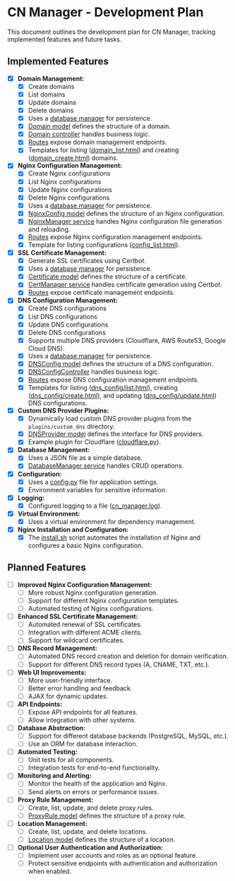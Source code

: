 # CN Manager - Development Plan

This document outlines the development plan for CN Manager, tracking implemented features and future tasks.

## Implemented Features

- [x] **Domain Management:**
  - [x] Create domains
  - [x] List domains
  - [x] Update domains
  - [x] Delete domains
  - [x] Uses a [database manager](app/services/database_manager.py) for persistence.
  - [x] [Domain model](app/models/domain.py) defines the structure of a domain.
  - [x] [Domain controller](app/controllers/domain_controller.py) handles business logic.
  - [x] [Routes](app/routes/domain.py) expose domain management endpoints.
  - [x] Templates for listing ([domain_list.html](app/templates/domain_list.html)) and creating ([domain_create.html](app/templates/domain_create.html)) domains.
- [x] **Nginx Configuration Management:**
  - [x] Create Nginx configurations
  - [x] List Nginx configurations
  - [x] Update Nginx configurations
  - [x] Delete Nginx configurations
  - [x] Uses a [database manager](app/services/database_manager.py) for persistence.
  - [x] [NginxConfig model](app/models/nginx_config.py) defines the structure of an Nginx configuration.
  - [x] [NginxManager service](app/services/nginx_manager.py) handles Nginx configuration file generation and reloading.
  - [x] [Routes](app/routes/config.py) expose Nginx configuration management endpoints.
  - [x] Template for listing configurations ([config_list.html](app/templates/config_list.html)).
- [x] **SSL Certificate Management:**
  - [x] Generate SSL certificates using Certbot.
  - [x] Uses a [database manager](app/services/database_manager.py) for persistence.
  - [x] [Certificate model](app/models/certificate.py) defines the structure of a certificate.
  - [x] [CertManager service](app/services/cert_manager.py) handles certificate generation using Certbot.
  - [x] [Routes](app/routes/certs.py) expose certificate management endpoints.
- [x] **DNS Configuration Management:**
  - [x] Create DNS configurations
  - [x] List DNS configurations
  - [x] Update DNS configurations
  - [x] Delete DNS configurations
  - [x] Supports multiple DNS providers (Cloudflare, AWS Route53, Google Cloud DNS).
  - [x] Uses a [database manager](app/services/database_manager.py) for persistence.
  - [x] [DNSConfig model](app/models/dns_config.py) defines the structure of a DNS configuration.
  - [x] [DNSConfigController](app/controllers/dns_config_controller.py) handles business logic.
  - [x] [Routes](app/routes/dns_config.py) expose DNS configuration management endpoints.
  - [x] Templates for listing ([dns_config/list.html](app/templates/dns_config/list.html)), creating ([dns_config/create.html](app/templates/dns_config/create.html)), and updating ([dns_config/update.html](app/templates/dns_config/update.html)) DNS configurations.
- [x] **Custom DNS Provider Plugins:**
  - [x] Dynamically load custom DNS provider plugins from the `plugins/custom_dns` directory.
  - [x] [DNSProvider model](app/models/dns_provider.py) defines the interface for DNS providers.
  - [x] Example plugin for Cloudflare ([cloudflare.py](app/plugins/custom_dns/cloudflare.py)).
- [x] **Database Management:**
  - [x] Uses a JSON file as a simple database.
  - [x] [DatabaseManager service](app/services/database_manager.py) handles CRUD operations.
- [x] **Configuration:**
  - [x] Uses a [config.py](app/config.py) file for application settings.
  - [x] Environment variables for sensitive information.
- [x] **Logging:**
  - [x] Configured logging to a file ([cn\_manager.log](app/.gitignore)).
- [x] **Virtual Environment:**
  - [x] Uses a virtual environment for dependency management.
- [x] **Nginx Installation and Configuration:**
  - [x] The [install.sh](install.sh) script automates the installation of Nginx and configures a basic Nginx configuration.

## Planned Features

- [ ] **Improved Nginx Configuration Management:**
  - [ ] More robust Nginx configuration generation.
  - [ ] Support for different Nginx configuration templates.
  - [ ] Automated testing of Nginx configurations.
- [ ] **Enhanced SSL Certificate Management:**
  - [ ] Automated renewal of SSL certificates.
  - [ ] Integration with different ACME clients.
  - [ ] Support for wildcard certificates.
- [ ] **DNS Record Management:**
  - [ ] Automated DNS record creation and deletion for domain verification.
  - [ ] Support for different DNS record types (A, CNAME, TXT, etc.).
- [ ] **Web UI Improvements:**
  - [ ] More user-friendly interface.
  - [ ] Better error handling and feedback.
  - [ ] AJAX for dynamic updates.
- [ ] **API Endpoints:**
  - [ ] Expose API endpoints for all features.
  - [ ] Allow integration with other systems.
- [ ] **Database Abstraction:**
  - [ ] Support for different database backends (PostgreSQL, MySQL, etc.).
  - [ ] Use an ORM for database interaction.
- [ ] **Automated Testing:**
  - [ ] Unit tests for all components.
  - [ ] Integration tests for end-to-end functionality.
- [ ] **Monitoring and Alerting:**
  - [ ] Monitor the health of the application and Nginx.
  - [ ] Send alerts on errors or performance issues.
- [ ] **Proxy Rule Management:**
  - [ ] Create, list, update, and delete proxy rules.
  - [ ] [ProxyRule model](app/models/proxy_rule.py) defines the structure of a proxy rule.
- [ ] **Location Management:**
  - [ ] Create, list, update, and delete locations.
  - [ ] [Location model](app/models/location.py) defines the structure of a location.
- [ ] **Optional User Authentication and Authorization:**
  - [ ] Implement user accounts and roles as an optional feature.
  - [ ] Protect sensitive endpoints with authentication and authorization when enabled.